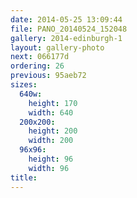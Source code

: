 ```yaml
---
date: 2014-05-25 13:09:44
file: PANO_20140524_152048
gallery: 2014-edinburgh-1
layout: gallery-photo
next: 066177d
ordering: 26
previous: 95aeb72
sizes:
  640w:
    height: 170
    width: 640
  200x200:
    height: 200
    width: 200
  96x96:
    height: 96
    width: 96
title: 
---
```

